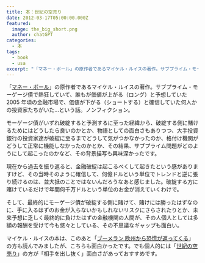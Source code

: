 ```yaml
---
title: 本：世紀の空売り
date: 2012-03-17T05:00:00.000Z
featured:
  image: the_big_short.png
  author: chatGPT
categories:
  - 本
tags:
  - book
  - usa
excerpt: "「マネー・ボール」の原作者であるマイケル・ルイスの著作。サブプライム・モーゲージ債で熱狂していて、誰もが価値が上がる（ロング）と予想していた 2005 年頃の金融市場で、価値が下がる（ショートする）と確信していた何人かの投資家たちがいた...という話。ノンフィクション。"
---
```


「[マネー・ボール](http://www.amazon.co.jp/gp/product/4270100281/ref=as_li_ss_tl?ie=UTF8&tag=yutakayamaguc-22&linkCode=as2&camp=247&creative=7399&creativeASIN=4270100281)」の原作者であるマイケル・ルイスの著作。サブプライム・モーゲージ債で熱狂していて、誰もが価値が上がる（ロング）と予想していた 2005 年頃の金融市場で、価値が下がる（ショートする）と確信していた何人かの投資家たちがいた...という話。ノンフィクション。

モーゲージ債がいずれ破綻すると予測するに至った経緯から、破綻する側に賭けるためにはどうしたら良いのかとか、物語としての面白さもありつつ、大手投資銀行の投資家達が破綻に至るまでどうして気がつかなかったのか、格付け機関がどうして正常に機能しなかったのかとか、その結果、サブプライム問題がどのようにして起こったのかなど、その背景描写も興味深かったです。

現在から過去を振り返ると、金融破綻は起こるべくして起きたという感がありますけど、その当時そのように確信して、何億ドルという単位でトレンドと逆に張り続けるのは、並大抵のことではないんだろうなあと感じました。破綻する方に賭けているだけで年間何千万ドルという単位のお金が消えていくわけで。

そして、最終的にモーゲージ債が破綻する側に賭けて、賭けには勝ったはずなのに、手に入るはずのお金が入らないかもしれないリスクにさらされたりとか、未来予想に乏しく最終的に負けたはずの金融機関の人間が、その人個人としては多額の報酬を受けて今も悠々としている、その不思議なギャップも面白い。

マイケル・ルイスの本は、このあと「[ブーメラン 欧州から恐慌が返ってくる](http://www.amazon.co.jp/gp/product/4163749004/ref=as_li_ss_tl?ie=UTF8&tag=yutakayamaguc-22&linkCode=as2&camp=247&creative=7399&creativeASIN=4163749004)」の方も読んでみましたが、こちらも面白かったです。でも個人的には「[世紀の空売り](http://www.amazon.co.jp/gp/product/4163730907/ref=as_li_ss_tl?ie=UTF8&tag=yutakayamaguc-22&linkCode=as2&camp=247&creative=7399&creativeASIN=4163730907)」の方が「相手を出し抜く」面白さがあっておすすめです。
